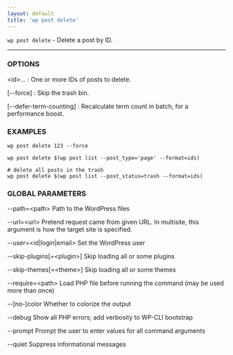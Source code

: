 ```yaml
---
layout: default
title: 'wp post delete'
---
```


`wp post delete` - Delete a post by ID.

<hr />

### OPTIONS

&lt;id&gt;...
: One or more IDs of posts to delete.

[\--force]
: Skip the trash bin.

[\--defer-term-counting]
: Recalculate term count in batch, for a performance boost.

### EXAMPLES

    wp post delete 123 --force

    wp post delete $(wp post list --post_type='page' --format=ids)

    # delete all posts in the trash
    wp post delete $(wp post list --post_status=trash --format=ids)

### GLOBAL PARAMETERS

  \--path=&lt;path&gt;
      Path to the WordPress files

  \--url=&lt;url&gt;
      Pretend request came from given URL. In multisite, this argument is how the target site is specified.

  \--user=&lt;id|login|email&gt;
      Set the WordPress user

  \--skip-plugins[=&lt;plugin&gt;]
      Skip loading all or some plugins

  \--skip-themes[=&lt;theme&gt;]
      Skip loading all or some themes

  \--require=&lt;path&gt;
      Load PHP file before running the command (may be used more than once)

  \--[no-]color
      Whether to colorize the output

  \--debug
      Show all PHP errors; add verbosity to WP-CLI bootstrap

  \--prompt
      Prompt the user to enter values for all command arguments

  \--quiet
      Suppress informational messages



